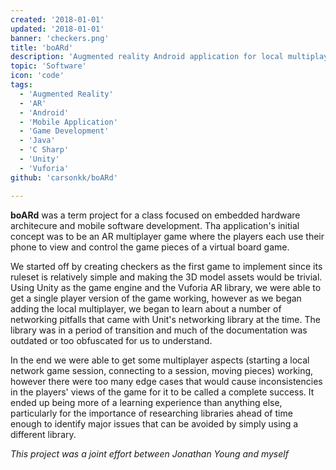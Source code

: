 ```yaml
---
created: '2018-01-01'
updated: '2018-01-01'
banner: 'checkers.png'
title: 'boARd'
description: 'Augmented reality Android application for local multiplayer board games'
topic: 'Software'
icon: 'code'
tags:
  - 'Augmented Reality'
  - 'AR'
  - 'Android'
  - 'Mobile Application'
  - 'Game Development'
  - 'Java'
  - 'C Sharp'
  - 'Unity'
  - 'Vuforia'
github: 'carsonkk/boARd'

---
```


**boARd** was a term project for a class focused on embedded hardware architecure and mobile software development. Tha application's initial concept was to be an AR multiplayer game where the players each use their phone to view and control the game pieces of a virtual board game. 

We started off by creating checkers as the first game to implement since its ruleset is relatively simple and making the 3D model assets would be trivial. Using Unity as the game engine and the Vuforia AR library, we were able to get a single player version of the game working, however as we began adding the local multiplayer, we began to learn about a number of networking pitfalls that came with Unit's networking library at the time. The library was in a period of transition and much of the documentation was outdated or too obfuscated for us to understand. 

In the end we were able to get some multiplayer aspects (starting a local network game session, connecting to a session, moving pieces) working, however there were too many edge cases that would cause inconsistencies in the players' views of the game for it to be called a complete success. It ended up being more of a learning experience than anything else, particularly for the importance of researching libraries ahead of time enough to identify major issues that can be avoided by simply using a different library.

*This project was a joint effort between Jonathan Young and myself*